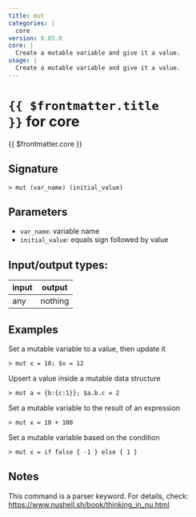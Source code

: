 ```yaml
---
title: mut
categories: |
  core
version: 0.85.0
core: |
  Create a mutable variable and give it a value.
usage: |
  Create a mutable variable and give it a value.
---
```

<!-- This file is automatically generated. Please edit the command in https://github.com/nushell/nushell instead. -->

# <code>{{ $frontmatter.title }}</code> for core

<div class='command-title'>{{ $frontmatter.core }}</div>

## Signature

```> mut (var_name) (initial_value)```

## Parameters

 -  `var_name`: variable name
 -  `initial_value`: equals sign followed by value


## Input/output types:

| input | output  |
| ----- | ------- |
| any   | nothing |

## Examples

Set a mutable variable to a value, then update it
```nu
> mut x = 10; $x = 12

```

Upsert a value inside a mutable data structure
```nu
> mut a = {b:{c:1}}; $a.b.c = 2

```

Set a mutable variable to the result of an expression
```nu
> mut x = 10 + 100

```

Set a mutable variable based on the condition
```nu
> mut x = if false { -1 } else { 1 }

```

## Notes
This command is a parser keyword. For details, check:
  https://www.nushell.sh/book/thinking_in_nu.html
